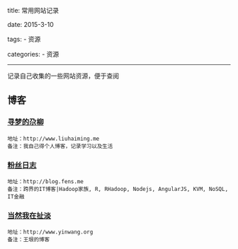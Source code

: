 title: 常用网站记录

date: 2015-3-10

tags:
    - 资源

categories:
    - 资源

---
记录自己收集的一些网站资源，便于查阅

## 博客

### [寻梦的尕柳](http://www.liuhaiming.me)
	地址：http://www.liuhaiming.me
	备注：我自己得个人博客，记录学习以及生活

### [粉丝日志](http://blog.fens.me)
	地址：http://blog.fens.me
	备注：跨界的IT博客|Hadoop家族, R, RHadoop, Nodejs, AngularJS, KVM, NoSQL, IT金融
### [当然我在扯淡](http://www.yinwang.org)
	地址：http://www.yinwang.org
	备注：王垠的博客				
<br>

